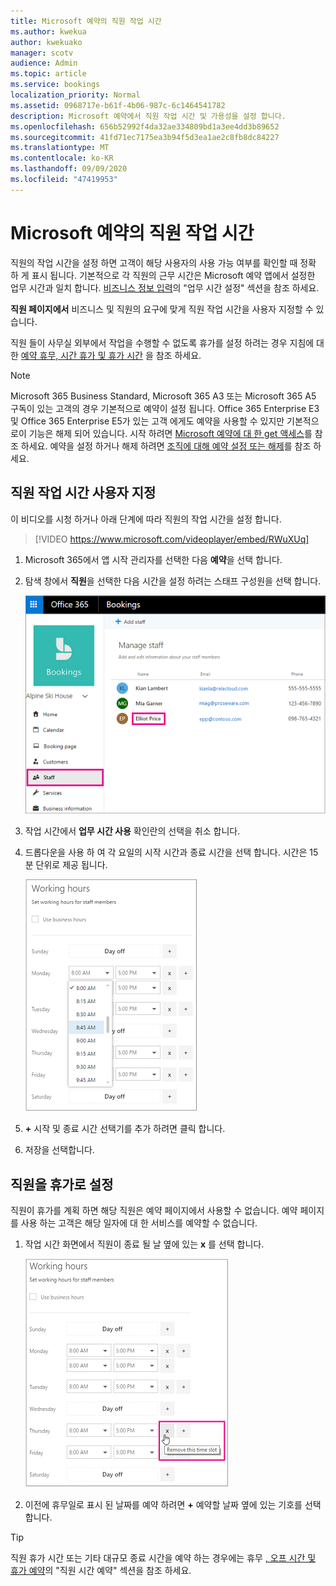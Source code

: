 ```yaml
---
title: Microsoft 예약의 직원 작업 시간
ms.author: kwekua
author: kwekuako
manager: scotv
audience: Admin
ms.topic: article
ms.service: bookings
localization_priority: Normal
ms.assetid: 0968717e-b61f-4b06-987c-6c1464541782
description: Microsoft 예약에서 직원 작업 시간 및 가용성을 설정 합니다.
ms.openlocfilehash: 656b52992f4da32ae334809bd1a3ee4dd3b89652
ms.sourcegitcommit: 41fd71ec7175ea3b94f5d3ea1ae2c8fb8dc84227
ms.translationtype: MT
ms.contentlocale: ko-KR
ms.lasthandoff: 09/09/2020
ms.locfileid: "47419953"
---
```

# <a name="employee-working-hours-in-microsoft-bookings"></a>Microsoft 예약의 직원 작업 시간

직원의 작업 시간을 설정 하면 고객이 해당 사용자의 사용 가능 여부를 확인할 때 정확 하 게 표시 됩니다. 기본적으로 각 직원의 근무 시간은 Microsoft 예약 앱에서 설정한 업무 시간과 일치 합니다. [비즈니스 정보 입력](enter-business-information.md#set-your-business-hours)의 "업무 시간 설정" 섹션을 참조 하세요.

**직원 페이지에서** 비즈니스 및 직원의 요구에 맞게 직원 작업 시간을 사용자 지정할 수 있습니다.

직원 들이 사무실 외부에서 작업을 수행할 수 없도록 휴가를 설정 하려는 경우 지침에 대 한 [예약 휴무, 시간 휴가 및 휴가 시간](schedule-closures-time-off-vacation.md) 을 참조 하세요.

> [!NOTE]
> Microsoft 365 Business Standard, Microsoft 365 A3 또는 Microsoft 365 A5 구독이 있는 고객의 경우 기본적으로 예약이 설정 됩니다. Office 365 Enterprise E3 및 Office 365 Enterprise E5가 있는 고객 에게도 예약을 사용할 수 있지만 기본적으로이 기능은 해제 되어 있습니다. 시작 하려면 [Microsoft 예약에 대 한 get 액세스](get-access.md)를 참조 하세요. 예약을 설정 하거나 해제 하려면 [조직에 대해 예약 설정 또는 해제](turn-bookings-on-or-off.md)를 참조 하세요.

## <a name="customize-employee-working-hours"></a>직원 작업 시간 사용자 지정

이 비디오를 시청 하거나 아래 단계에 따라 직원의 작업 시간을 설정 합니다.

> [!VIDEO https://www.microsoft.com/videoplayer/embed/RWuXUq]

1. Microsoft 365에서 앱 시작 관리자를 선택한 다음 **예약**을 선택 합니다.

1. 탐색 창에서 **직원**을 선택한 다음 시간을 설정 하려는 스태프 구성원을 선택 합니다.

   ![이름이 강조 표시 된 예약 직원 화면 이미지](../media/bookings-staff-name-highlight.png)

1. 작업 시간에서 **업무 시간 사용** 확인란의 선택을 취소 합니다.

1. 드롭다운을 사용 하 여 각 요일의 시작 시간과 종료 시간을 선택 합니다. 시간은 15 분 단위로 제공 됩니다.

   ![예약 직원 작업 시간 화면 이미지](../media/bookings-staff-hours.png)

1. **+** 시작 및 종료 시간 선택기를 추가 하려면 클릭 합니다.

1. 저장을 선택합니다.

## <a name="set-an-employees-days-off"></a>직원을 휴가로 설정

직원이 휴가를 계획 하면 해당 직원은 예약 페이지에서 사용할 수 없습니다. 예약 페이지를 사용 하는 고객은 해당 일자에 대 한 서비스를 예약할 수 없습니다.

1. 작업 시간 화면에서 직원이 종료 될 날 옆에 있는 **x** 를 선택 합니다.

   ![X 단추를 클릭할 때의 예약 직원 작업 시간 화면 이미지](../media/bookings-staff-time-off.png)

1. 이전에 휴무일로 표시 된 날짜를 예약 하려면 **+** 예약할 날짜 옆에 있는 기호를 선택 합니다.

> [!TIP]
> 직원 휴가 시간 또는 기타 대규모 종료 시간을 예약 하는 경우에는 휴무 [, 오프 시간 및 휴가 예약](schedule-closures-time-off-vacation.md#schedule-employee-time-off)의 "직원 시간 예약" 섹션을 참조 하세요.
